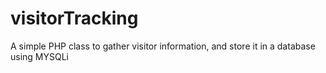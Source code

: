 # visitorTracking
A simple PHP class to gather visitor information, and store it in a database using MYSQLi
